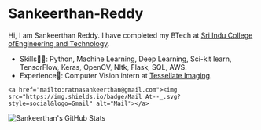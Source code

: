 # Sankeerthan-Reddy
Hi, I am Sankeerthan Reddy. I have completed my BTech at [Sri Indu College ofEngineering and Technology](https://sriindu.ac.in/).

* Skills👨‍💻: Python, Machine Learning, Deep Learning, Sci-kit learn, TensorFlow, Keras, OpenCV, Nltk, Flask, SQL, AWS.
* Experience🎯: Computer Vision intern at [Tessellate Imaging](https://github.com/Tessellate-Imaging).

<p align="">
	
	<a href="mailto:ratnasankeerthan@gmail.com"><img src="https://img.shields.io/badge/Mail At--_.svg?style=social&logo=Gmail" alt="Mail"></a>
</p>

![Sankeerthan's GitHub Stats](https://github-readme-stats.vercel.app/api?username=ratnasankeerthanreddy&count_private=true&hide=issues&show_icons=true&theme=dark)
